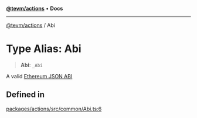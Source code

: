 [**@tevm/actions**](../README.md) • **Docs**

***

[@tevm/actions](../globals.md) / Abi

# Type Alias: Abi

> **Abi**: `_Abi`

A valid [Ethereum JSON ABI](https://docs.soliditylang.org/en/latest/abi-spec.html#json)

## Defined in

[packages/actions/src/common/Abi.ts:6](https://github.com/evmts/tevm-monorepo/blob/main/packages/actions/src/common/Abi.ts#L6)
